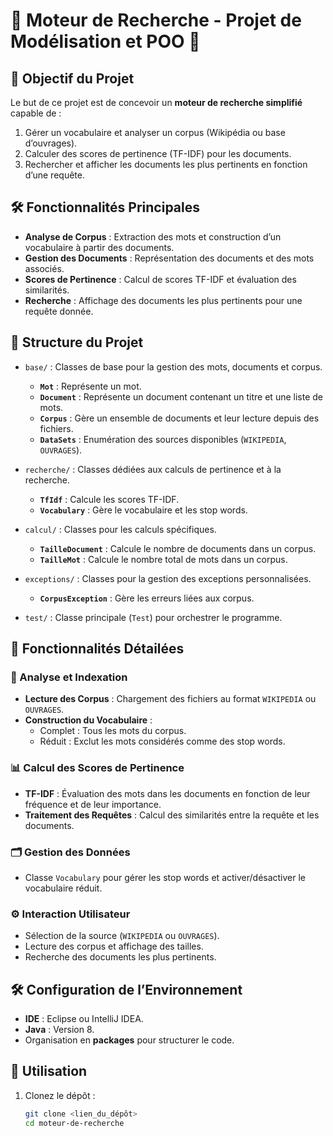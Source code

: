 # 🚀 Moteur de Recherche - Projet de Modélisation et POO 📖

## 📌 Objectif du Projet

Le but de ce projet est de concevoir un **moteur de recherche simplifié** capable de :
1. Gérer un vocabulaire et analyser un corpus (Wikipédia ou base d’ouvrages).
2. Calculer des scores de pertinence (TF-IDF) pour les documents.
3. Rechercher et afficher les documents les plus pertinents en fonction d’une requête.

## 🛠️ Fonctionnalités Principales

- **Analyse de Corpus** : Extraction des mots et construction d’un vocabulaire à partir des documents.
- **Gestion des Documents** : Représentation des documents et des mots associés.
- **Scores de Pertinence** : Calcul de scores TF-IDF et évaluation des similarités.
- **Recherche** : Affichage des documents les plus pertinents pour une requête donnée.

## 📁 Structure du Projet

- `base/` : Classes de base pour la gestion des mots, documents et corpus.
  - **`Mot`** : Représente un mot.
  - **`Document`** : Représente un document contenant un titre et une liste de mots.
  - **`Corpus`** : Gère un ensemble de documents et leur lecture depuis des fichiers.
  - **`DataSets`** : Enumération des sources disponibles (`WIKIPEDIA`, `OUVRAGES`).

- `recherche/` : Classes dédiées aux calculs de pertinence et à la recherche.
  - **`TfIdf`** : Calcule les scores TF-IDF.
  - **`Vocabulary`** : Gère le vocabulaire et les stop words.

- `calcul/` : Classes pour les calculs spécifiques.
  - **`TailleDocument`** : Calcule le nombre de documents dans un corpus.
  - **`TailleMot`** : Calcule le nombre total de mots dans un corpus.

- `exceptions/` : Classes pour la gestion des exceptions personnalisées.
  - **`CorpusException`** : Gère les erreurs liées aux corpus.

- `test/` : Classe principale (`Test`) pour orchestrer le programme.

## 📜 Fonctionnalités Détailées

### 🔎 Analyse et Indexation
- **Lecture des Corpus** : Chargement des fichiers au format `WIKIPEDIA` ou `OUVRAGES`.
- **Construction du Vocabulaire** :
  - Complet : Tous les mots du corpus.
  - Réduit : Exclut les mots considérés comme des stop words.

### 📊 Calcul des Scores de Pertinence
- **TF-IDF** : Évaluation des mots dans les documents en fonction de leur fréquence et de leur importance.
- **Traitement des Requêtes** : Calcul des similarités entre la requête et les documents.

### 🗂️ Gestion des Données
- Classe `Vocabulary` pour gérer les stop words et activer/désactiver le vocabulaire réduit.

### ⚙️ Interaction Utilisateur
- Sélection de la source (`WIKIPEDIA` ou `OUVRAGES`).
- Lecture des corpus et affichage des tailles.
- Recherche des documents les plus pertinents.

## 🛠️ Configuration de l’Environnement

- **IDE** : Eclipse ou IntelliJ IDEA.
- **Java** : Version 8.
- Organisation en **packages** pour structurer le code.

## 🚀 Utilisation

1. Clonez le dépôt :
   ```bash
   git clone <lien_du_dépôt>
   cd moteur-de-recherche
